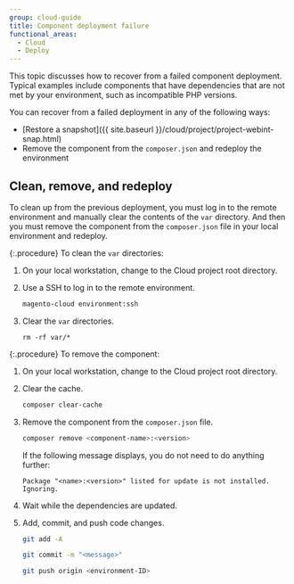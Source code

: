 ```yaml
---
group: cloud-guide
title: Component deployment failure
functional_areas:
  - Cloud
  - Deploy
---
```


This topic discusses how to recover from a failed component deployment. Typical examples include components that have dependencies that are not met by your environment, such as incompatible PHP versions.

You can recover from a failed deployment in any of the following ways:

-  [Restore a snapshot]({{ site.baseurl }}/cloud/project/project-webint-snap.html)
-  Remove the component from the `composer.json` and redeploy the environment

## Clean, remove, and redeploy

To clean up from the previous deployment, you must log in to the remote environment and manually clear the contents of the `var` directory. And then you must remove the component from the `composer.json` file in your local environment and redeploy.

{:.procedure}
To clean the `var` directories:

1. On your local workstation, change to the Cloud project root directory.

1. Use a SSH to log in to the remote environment.

   ```bash
   magento-cloud environment:ssh
   ```

1. Clear the `var` directories.

   ```shell
   rm -rf var/*
   ```

{:.procedure}
To remove the component:

1. On your local workstation, change to the Cloud project root directory.

1. Clear the cache.

   ```bash
   composer clear-cache
   ```

1. Remove the component from the `composer.json` file.

   ```bash
   composer remove <component-name>:<version>
   ```

   If the following message displays, you do not need to do anything further:

   ```terminal
   Package "<name>:<version>" listed for update is not installed. Ignoring.
   ```

1. Wait while the dependencies are updated.

1. Add, commit, and push code changes.

   ```bash
   git add -A
   ```

   ```bash
   git commit -m "<message>"
   ```

   ```bash
   git push origin <environment-ID>
   ```
